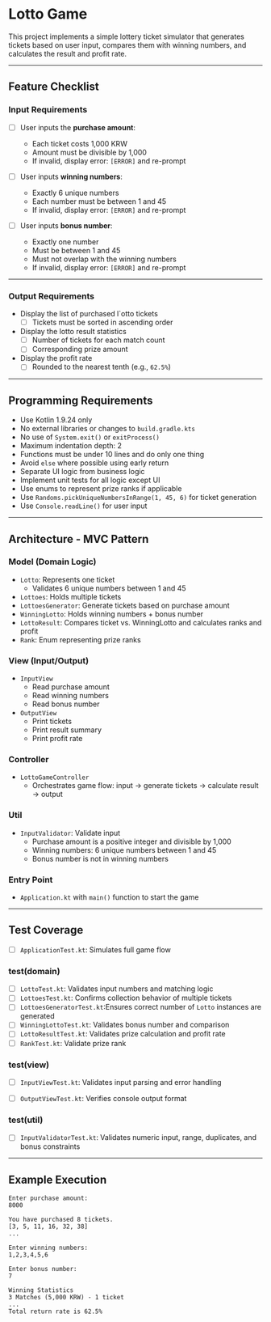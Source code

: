 #  Lotto Game

This project implements a simple lottery ticket simulator that generates tickets based on user input, compares them with winning numbers, and calculates the result and profit rate.

---

##  Feature Checklist

###  Input Requirements

- [ ] User inputs the **purchase amount**:
    -  Each ticket costs 1,000 KRW
    -  Amount must be divisible by 1,000
    -  If invalid, display error: `[ERROR]` and re-prompt

- [ ] User inputs **winning numbers**:
    -  Exactly 6 unique numbers
    -  Each number must be between 1 and 45
    -  If invalid, display error: `[ERROR]` and re-prompt

- [ ] User inputs **bonus number**:
    -  Exactly one number
    -  Must be between 1 and 45
    -  Must not overlap with the winning numbers
    -  If invalid, display error: `[ERROR]` and re-prompt

---

###  Output Requirements

-  Display the list of purchased l`otto tickets
    - [ ] Tickets must be sorted in ascending order

-  Display the lotto result statistics
    - [ ] Number of tickets for each match count
    - [ ] Corresponding prize amount

-  Display the profit rate
    - [ ] Rounded to the nearest tenth (e.g., `62.5%`)

---

##  Programming Requirements

-  Use Kotlin 1.9.24 only
-  No external libraries or changes to `build.gradle.kts`
-  No use of `System.exit()` or `exitProcess()`
-  Maximum indentation depth: 2
-  Functions must be under 10 lines and do only one thing
-  Avoid `else` where possible using early return
-  Separate UI logic from business logic
-  Implement unit tests for all logic except UI
-  Use enums to represent prize ranks if applicable
-  Use `Randoms.pickUniqueNumbersInRange(1, 45, 6)` for ticket generation
-  Use `Console.readLine()` for user input

---
##  Architecture - MVC Pattern

###  Model (Domain Logic)

-  `Lotto`: Represents one ticket
    -  Validates 6 unique numbers between 1 and 45
- `Lottoes`: Holds multiple tickets
- `LottoesGenerator`: Generate tickets based on purchase amount
-  `WinningLotto`: Holds winning numbers + bonus number
-  `LottoResult`: Compares ticket vs. WinningLotto and calculates ranks and profit
-  `Rank`: Enum representing prize ranks

###  View (Input/Output)

-  `InputView`
    -  Read purchase amount
    -  Read winning numbers
    -  Read bonus number
-  `OutputView`
    -  Print tickets
    -  Print result summary
    -  Print profit rate

###  Controller

-  `LottoGameController`
    -  Orchestrates game flow: input → generate tickets → calculate result → output

### Util
- `InputValidator`: Validate input
  - Purchase amount is a positive integer and divisible by 1,000
  - Winning numbers: 6 unique numbers between 1 and 45
  - Bonus number is not in winning numbers

###  Entry Point

-  `Application.kt` with `main()` function to start the game

---

##  Test Coverage

- [ ] `ApplicationTest.kt`:  Simulates full game flow
### test(domain)

- [ ] `LottoTest.kt`: Validates input numbers and matching logic
- [ ] `LottoesTest.kt`: Confirms collection behavior of multiple tickets
- [ ] `LottoesGeneratorTest.kt`:Ensures correct number of `Lotto` instances are generated
- [ ] `WinningLottoTest.kt`: Validates bonus number and comparison
- [ ] `LottoResultTest.kt`: Validates prize calculation and profit rate
- [ ] `RankTest.kt`: Validate prize rank 

### test(view)
- [ ] `InputViewTest.kt`: Validates input parsing and error handling
- [ ] `OutputViewTest.kt`: Verifies console output format


### test(util)
- [ ] `InputValidatorTest.kt`: Validates numeric input, range, duplicates, and bonus constraints

---


##  Example Execution

```plaintext
Enter purchase amount:
8000

You have purchased 8 tickets.
[3, 5, 11, 16, 32, 38]
...

Enter winning numbers:
1,2,3,4,5,6

Enter bonus number:
7

Winning Statistics
3 Matches (5,000 KRW) - 1 ticket
...
Total return rate is 62.5%
